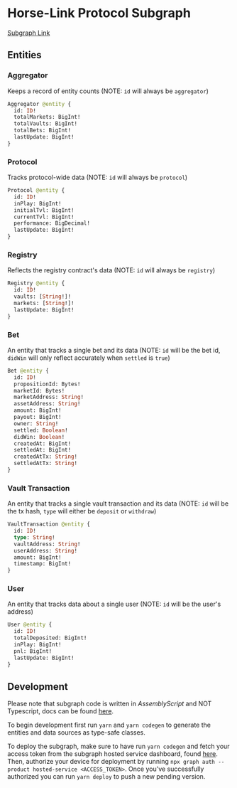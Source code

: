 # Horse-Link Protocol Subgraph

[Subgraph Link](https://thegraph.com/hosted-service/subgraph/horse-link/hl-protocol-goerli)

## Entities

### Aggregator

Keeps a record of entity counts (NOTE: `id` will always be `aggregator`)

```graphql
Aggregator @entity {
  id: ID!
  totalMarkets: BigInt!
  totalVaults: BigInt!
  totalBets: BigInt!
  lastUpdate: BigInt!
}
```

### Protocol 

Tracks protocol-wide data (NOTE: `id` will always be `protocol`)

```graphql
Protocol @entity {
  id: ID!
  inPlay: BigInt!
  initialTvl: BigInt!
  currentTvl: BigInt!
  performance: BigDecimal!
  lastUpdate: BigInt!
}
```

### Registry 

Reflects the registry contract's data (NOTE: `id` will always be `registry`)

```graphql
Registry @entity {
  id: ID!
  vaults: [String!]!
  markets: [String!]!
  lastUpdate: BigInt!
}
```

### Bet 

An entity that tracks a single bet and its data (NOTE: `id` will be the bet id, `didWin` will only reflect accurately when `settled` is `true`)

```graphql
Bet @entity {
  id: ID!
  propositionId: Bytes!
  marketId: Bytes!
  marketAddress: String!
  assetAddress: String!
  amount: BigInt!
  payout: BigInt!
  owner: String!
  settled: Boolean!
  didWin: Boolean!
  createdAt: BigInt!
  settledAt: BigInt!
  createdAtTx: String!
  settledAtTx: String!
}
```

### Vault Transaction 

An entity that tracks a single vault transaction and its data (NOTE: `id` will be the tx hash, `type` will either be `deposit` or `withdraw`)

```graphql
VaultTransaction @entity {
  id: ID!
  type: String!
  vaultAddress: String!
  userAddress: String!
  amount: BigInt!
  timestamp: BigInt!
}
```

### User

An entity that tracks data about a single user (NOTE: `id` will be the user's address)

```graphql
User @entity {
  id: ID!
  totalDeposited: BigInt!
  inPlay: BigInt!
  pnl: BigInt!
  lastUpdate: BigInt!
}
```

## Development

Please note that subgraph code is written in _AssemblyScript_ and NOT Typescript, docs can be found [here](https://www.assemblyscript.org/).

To begin development first run `yarn` and `yarn codegen` to generate the entities and data sources as type-safe classes.

To deploy the subgraph, make sure to have run `yarn codegen` and fetch your access token from the subgraph hosted service dashboard, found [here](https://thegraph.com/hosted-service/dashboard). Then, authorize your device for deployment by running `npx graph auth --product hosted-service <ACCESS_TOKEN>`. Once you've successfully authorized you can run `yarn deploy` to push a new pending version.